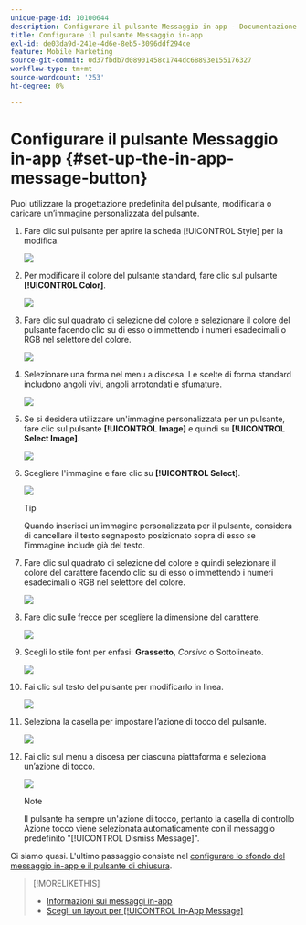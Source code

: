 ```yaml
---
unique-page-id: 10100644
description: Configurare il pulsante Messaggio in-app - Documentazione Marketo - Documentazione del prodotto
title: Configurare il pulsante Messaggio in-app
exl-id: de03da9d-241e-4d6e-8eb5-3096ddf294ce
feature: Mobile Marketing
source-git-commit: 0d37fbdb7d08901458c1744dc68893e155176327
workflow-type: tm+mt
source-wordcount: '253'
ht-degree: 0%

---
```


# Configurare il pulsante Messaggio in-app {#set-up-the-in-app-message-button}

Puoi utilizzare la progettazione predefinita del pulsante, modificarla o caricare un’immagine personalizzata del pulsante.

1. Fare clic sul pulsante per aprire la scheda [!UICONTROL Style] per la modifica.

   ![](assets/image2016-5-6-15-3a6-3a55.png)

1. Per modificare il colore del pulsante standard, fare clic sul pulsante **[!UICONTROL Color]**.

   ![](assets/image2016-5-6-15-3a10-3a38.png)

1. Fare clic sul quadrato di selezione del colore e selezionare il colore del pulsante facendo clic su di esso o immettendo i numeri esadecimali o RGB nel selettore del colore.

   ![](assets/image2016-5-6-15-3a14-3a8.png)

1. Selezionare una forma nel menu a discesa. Le scelte di forma standard includono angoli vivi, angoli arrotondati e sfumature.

   ![](assets/image2016-5-6-15-3a16-3a26.png)

1. Se si desidera utilizzare un&#39;immagine personalizzata per un pulsante, fare clic sul pulsante **[!UICONTROL Image]** e quindi su **[!UICONTROL Select Image]**.

   ![](assets/image2016-5-6-15-3a18-3a18.png)

1. Scegliere l&#39;immagine e fare clic su **[!UICONTROL Select]**.

   ![](assets/image2016-5-6-16-3a36-3a0.png)

   >[!TIP]
   >
   >Quando inserisci un’immagine personalizzata per il pulsante, considera di cancellare il testo segnaposto posizionato sopra di esso se l’immagine include già del testo.

1. Fare clic sul quadrato di selezione del colore e quindi selezionare il colore del carattere facendo clic su di esso o immettendo i numeri esadecimali o RGB nel selettore del colore.

   ![](assets/image2016-5-6-16-3a39-3a4.png)

1. Fare clic sulle frecce per scegliere la dimensione del carattere.

   ![](assets/image2016-5-6-16-3a41-3a52.png)

1. Scegli lo stile font per enfasi: **Grassetto**, _Corsivo_ o Sottolineato.

   ![](assets/image2016-5-6-16-3a43-3a47.png)

1. Fai clic sul testo del pulsante per modificarlo in linea.

   ![](assets/image2016-5-6-16-3a46-3a17.png)

1. Seleziona la casella per impostare l’azione di tocco del pulsante.

   ![](assets/image2016-5-6-16-3a47-3a54.png)

1. Fai clic sul menu a discesa per ciascuna piattaforma e seleziona un’azione di tocco.

   ![](assets/image2016-5-6-16-3a49-3a40.png)

   >[!NOTE]
   >
   >Il pulsante ha sempre un&#39;azione di tocco, pertanto la casella di controllo Azione tocco viene selezionata automaticamente con il messaggio predefinito &quot;[!UICONTROL Dismiss Message]&quot;.

Ci siamo quasi. L&#39;ultimo passaggio consiste nel [configurare lo sfondo del messaggio in-app e il pulsante di chiusura](/help/marketo/product-docs/mobile-marketing/in-app-messages/creating-in-app-messages/set-up-the-in-app-message-background.md).

>[!MORELIKETHIS]
>
>* [Informazioni sui messaggi in-app](/help/marketo/product-docs/mobile-marketing/in-app-messages/understanding-in-app-messages.md)
>* [Scegli un layout per [!UICONTROL In-App Message]](/help/marketo/product-docs/mobile-marketing/in-app-messages/creating-in-app-messages/choose-a-layout-for-your-in-app-message.md)
